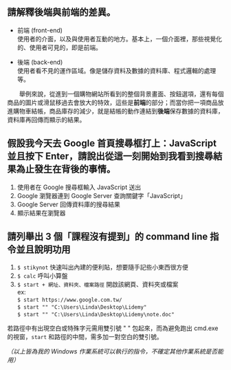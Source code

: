 ## 請解釋後端與前端的差異。

* 前端 (front-end)  
使用者的介面，以及與使用者互動的地方。基本上，一個介面裡，那些視覺化的、使用者可見的，即是前端。

* 後端 (back-end)  
使用者看不見的運作區域。像是儲存資料及數據的資料庫、程式邏輯的處理等。

　　舉例來說，從進到一個購物網站所看到的整個背景畫面、按鈕選項，還有每個商品的圖片或滑鼠移過去會放大的特效，這些是**前端**的部分；而當你把一項商品放進購物車結帳，商品庫存的減少，就是結帳的動作連結到**後端**保存數據的資料庫，資料庫再回傳而顯示的結果。


## 假設我今天去 Google 首頁搜尋框打上：JavaScript 並且按下 Enter，請說出從這一刻開始到我看到搜尋結果為止發生在背後的事情。

1. 使用者在 Google 搜尋框輸入 JavaScript 送出
2. Google 瀏覽器連到 Google Server 查詢關鍵字「JavaScript」
3. Google Server 回傳資料庫的搜尋結果
4. 顯示結果在瀏覽器

## 請列舉出 3 個「課程沒有提到」的 command line 指令並且說明功用

1. `$ stikynot` 快速叫出內建的便利貼，想要隨手記些小東西很方便
2. `$ calc` 呼叫小算盤
3. `$ start + 網址、資料夾、檔案路徑` 開啟該網頁、資料夾或檔案  
ex:   
`$ start https://www.google.com.tw/`  
`$ start "" "C:\Users\Linda\Desktop\Lidemy"`  
`$ start "" "C:\Users\Linda\Desktop\Lidemy\note.doc"`  

若路徑中有出現空白或特殊字元需用雙引號 " " 包起來，而為避免跑出 cmd.exe 的視窗，`start` 和路徑的中間，需多加一對空白的雙引號。


*（以上皆為我的 Windows 作業系統可以執行的指令，不確定其他作業系統是否能用）*